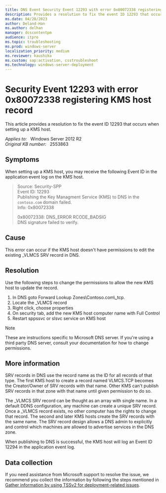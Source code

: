 ```yaml
---
title: DNS Event Security Event 12293 with error 0x80072338 registering KMS host record
description: Provides a resolution to fix the event ID 12293 that occurs when setting up a KMS host.
ms.date: 04/28/2023
author: Deland-Han
ms.author: delhan
manager: dcscontentpm
audience: itpro
ms.topic: troubleshooting
ms.prod: windows-server
localization_priority: medium
ms.reviewer: kaushika
ms.custom: sap:activation, csstroubleshoot
ms.technology: windows-server-deployment
---
```

# Security Event 12293 with error 0x80072338 registering KMS host record

This article provides a resolution to fix the event ID 12293 that occurs when setting up a KMS host.

_Applies to:_ &nbsp; Windows Server 2012 R2  
_Original KB number:_ &nbsp; 2553863

## Symptoms

When setting up a KMS host, you may receive the following Event ID in the application event log on the KMS host.

> Source:  Security-SPP  
Event ID:  12293  
Publishing the Key Managment Service (KMS) to DNS in the `contoso.com` domain failed.  
Info:  0x80072338  
>
> 0x80072338: DNS_ERROR RCODE_BADSIG  
DNS signature failed to verify.  

## Cause

This error can occur if the KMS host doesn't have permissions to edit the existing _VLMCS SRV record in DNS.  

## Resolution

Use the following steps to change the permissions to allow the new KMS host to update the record.  

1. In DNS goto Forward Lookup Zones\Contoso.com\\_tcp.  
2. Locate the _VLMCS record
3. Right click, choose properties
4. On security tab, add the new KMS host computer name with Full Control
5. Restart sppssvc or slsvc service on KMS host

> [!Note]
> These are instructions specific to Microsoft DNS server. If you're using a third party DNS server, consult your documentation for how to change permissions.  

## More information

SRV records in DNS use the record name as the ID for all records of that type. The first KMS host to create a record named VLMCS.TCP becomes the Creator/Owner of SRV records with that name. Other KMS can't publish SRV records in that zone with that name until given permission to do so.

The _VLMCS SRV record can be thought as an array with single name. In a default DDNS configuration, any machine can create a unique SRV record. Once a \_VLMCS record exists, no other computer has the rights to change that record. The second and later KMS hosts create the SRV records with the same name. The SRV record design allows a DNS admin to explicitly and control which machines are allowed to advertise services in the DNS zone.

When publishing to DNS is successful, the KMS host will log an Event ID 12294 in the application event log.

## Data collection

If you need assistance from Microsoft support to resolve the issue, we recommend you collect the information by following the steps mentioned in [Gather information by using TSSv2 for deployment-related issues](../../windows-client/windows-troubleshooters/gather-information-using-tssv2-deployment.md).

